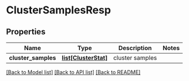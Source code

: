 # ClusterSamplesResp

## Properties
Name | Type | Description | Notes
------------ | ------------- | ------------- | -------------
**cluster_samples** | [**list[ClusterStat]**](ClusterStat.md) | cluster samples | 

[[Back to Model list]](../README.md#documentation-for-models) [[Back to API list]](../README.md#documentation-for-api-endpoints) [[Back to README]](../README.md)


